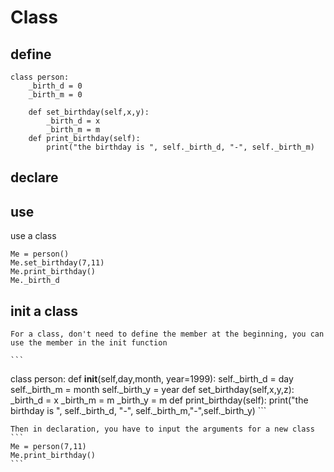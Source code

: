 # Class
## define

```
class person:
	_birth_d = 0
	_birth_m = 0

	def set_birthday(self,x,y):
		_birth_d = x
		_birth_m = m
	def print_birthday(self):
		print("the birthday is ", self._birth_d, "-", self._birth_m)
```


## declare

## use
use a class
```
Me = person()
Me.set_birthday(7,11)
Me.print_birthday()
Me._birth_d
```

## init a class
	For a class, don't need to define the member at the beginning, you can use the member in the init function

	```
class person:
	def __init__(self,day,month, year=1999):
		self._birth_d = day
		self._birth_m = month 
		self._birth_y = year 
	def set_birthday(self,x,y,z):
		_birth_d = x
		_birth_m = m
		_birth_y = m
	def print_birthday(self):
		print("the birthday is ", self._birth_d, "-", self._birth_m,"-",self._birth_y)
	```

    Then in declaration, you have to input the arguments for a new class
	```
	Me = person(7,11)
	Me.print_birthday()
	```

    
		
